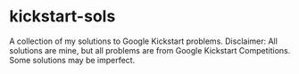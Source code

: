 # kickstart-sols
A collection of my solutions to Google Kickstart problems.
Disclaimer: All solutions are mine, but all problems are from Google Kickstart Competitions. Some solutions may be imperfect.
